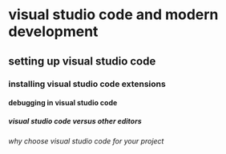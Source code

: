 # visual studio code and modern development

## setting up visual studio code

### installing visual studio code extensions  

#### debugging in visual studio code

##### visual studio code versus other editors

###### why choose visual studio code for your project
